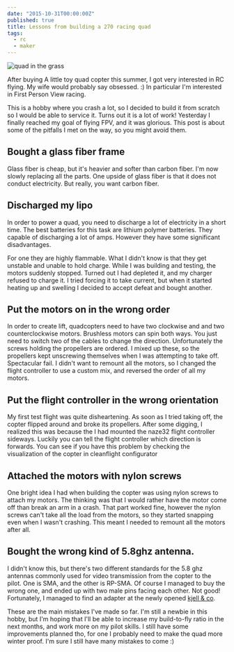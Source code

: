 ```yaml
---
date: "2015-10-31T00:00:00Z"
published: true
title: Lessons from building a 270 racing quad
tags:
  - rc
  - maker
---
```


![quad in the grass](/images/drone_in_the_grass.jpg)

After buying A little toy quad copter this summer, I got very interested in RC flying. My wife would probably say obsessed. :) In particular I'm interested in First Person View racing.

This is a hobby where you crash a lot, so I decided to build it from scratch so I would be able to service it. Turns out it is a lot of work! Yesterday I finally reached my goal of flying FPV, and it was glorious. This post is about some of the pitfalls I met on the way, so you might avoid them.

## Bought a glass fiber frame

Glass fiber is cheap, but it's heavier and softer than carbon fiber. I'm now slowly replacing all the parts. One upside of glass fiber is that it does not conduct electricity. But really, you want carbon fiber.

## Discharged my lipo

In order to power a quad, you need to discharge a lot of electricity in a short time. The best batteries for this task are lithium polymer batteries. They capable of discharging a lot of amps. However they have some significant disadvantages.

For one they are highly flammable. What I didn't know is that they get unstable and unable to hold charge. While I was building and testing, the motors suddenly stopped. Turned out I had depleted it, and my charger refused to charge it. I tried forcing it to take current, but when it started heating up and swelling I decided to accept defeat and bought another.

## Put the motors on in the wrong order

In order to create lift, quadcopters need to have two clockwise and and two counterclockwise motors. Brushless motors can spin both ways. You just need to switch two of the cables to change the direction. Unfortunately the screws holding the propellers are ordered. I mixed up these, so the propellers kept unscrewing themselves when I was attempting to take off. Spectacular fail. I didn't want to remount all the motors, so I changed the flight controller to use a custom mix, and reversed the order of all my motors.

## Put the flight controller in the wrong orientation

My first test flight was quite disheartening. As soon as I tried taking off, the copter flipped around and broke its propellers. After some digging, I realized this was because the I had mounted the naze32 flight controller sideways. Luckily you can tell the flight controller which direction is forwards. You can see if you have this problem by checking the visualization of the copter in cleanflight configurator

## Attached the motors with nylon screws

One bright idea I had when building the copter was using nylon screws to attach my motors. The thinking was that I would rather have the motor come off than break an arm in a crash. That part worked fine, however the nylon screws can't take all the load from the motors, so they started snapping even when I wasn't crashing. This meant I needed to remount all the motors after all.

## Bought the wrong kind of 5.8ghz antenna.

I didn't know this, but there's two different standards for the 5.8 ghz antennas commonly used for video transmission from the copter to the pilot. One is SMA, and the other is RP-SMA. Of course I managed to buy the wrong one, and ended up with two male pins facing each other. Not good! Fortunately, I managed to find an adapter at the newly opened [kjell & co](http://kjell.com/).

These are the main mistakes I've made so far. I'm still a newbie in this hobby, but I'm hoping that I'll be able to increase my build-to-fly ratio in the next months, and work more on my pilot skills. I still have some improvements planned tho, for one I probably need to make the quad more winter proof. I'm sure I still have many mistakes to come :)
